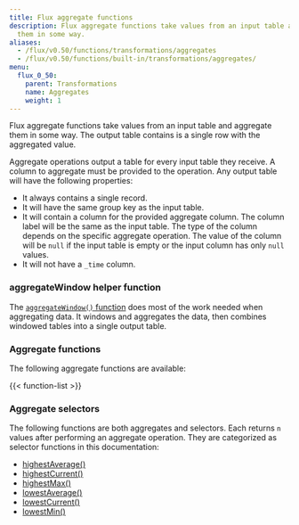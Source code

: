 ```yaml
---
title: Flux aggregate functions
description: Flux aggregate functions take values from an input table and aggregate
  them in some way.
aliases:
  - /flux/v0.50/functions/transformations/aggregates
  - /flux/v0.50/functions/built-in/transformations/aggregates/
menu:
  flux_0_50:
    parent: Transformations
    name: Aggregates
    weight: 1
---
```


Flux aggregate functions take values from an input table and aggregate them in some way.
The output table contains is a single row with the aggregated value.

Aggregate operations output a table for every input table they receive.
A column to aggregate must be provided to the operation.
Any output table will have the following properties:

- It always contains a single record.
- It will have the same group key as the input table.
- It will contain a column for the provided aggregate column.
  The column label will be the same as the input table.
  The type of the column depends on the specific aggregate operation.
  The value of the column will be `null` if the input table is empty or the input column has only `null` values.
- It will not have a `_time` column.

### aggregateWindow helper function
The [`aggregateWindow()` function](/flux/v0.50/stdlib/built-in/transformations/aggregates/aggregatewindow)
does most of the work needed when aggregating data.
It windows and aggregates the data, then combines windowed tables into a single output table.

### Aggregate functions
The following aggregate functions are available:

{{< function-list >}}

### Aggregate selectors
The following functions are both aggregates and selectors.
Each returns `n` values after performing an aggregate operation.
They are categorized as selector functions in this documentation:

- [highestAverage()](/flux/v0.50/stdlib/built-in/transformations/selectors/highestaverage)
- [highestCurrent()](/flux/v0.50/stdlib/built-in/transformations/selectors/highestcurrent)
- [highestMax()](/flux/v0.50/stdlib/built-in/transformations/selectors/highestmax)
- [lowestAverage()](/flux/v0.50/stdlib/built-in/transformations/selectors/lowestaverage)
- [lowestCurrent()](/flux/v0.50/stdlib/built-in/transformations/selectors/lowestcurrent)
- [lowestMin()](/flux/v0.50/stdlib/built-in/transformations/selectors/lowestmin)
